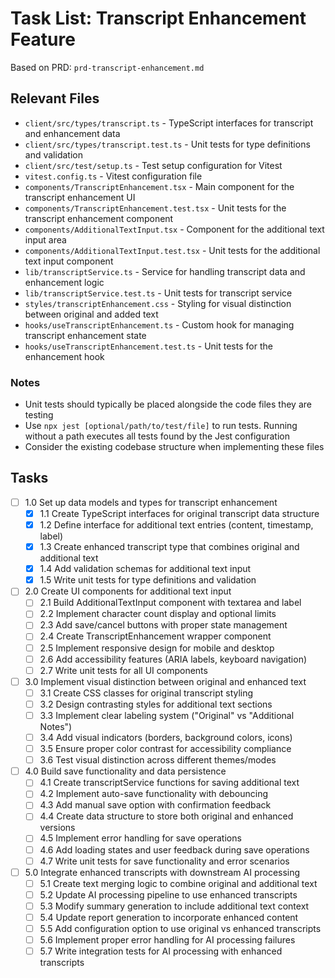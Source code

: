 # Task List: Transcript Enhancement Feature

Based on PRD: `prd-transcript-enhancement.md`

## Relevant Files

- `client/src/types/transcript.ts` - TypeScript interfaces for transcript and enhancement data
- `client/src/types/transcript.test.ts` - Unit tests for type definitions and validation
- `client/src/test/setup.ts` - Test setup configuration for Vitest
- `vitest.config.ts` - Vitest configuration file
- `components/TranscriptEnhancement.tsx` - Main component for the transcript enhancement UI
- `components/TranscriptEnhancement.test.tsx` - Unit tests for the transcript enhancement component
- `components/AdditionalTextInput.tsx` - Component for the additional text input area
- `components/AdditionalTextInput.test.tsx` - Unit tests for the additional text input component
- `lib/transcriptService.ts` - Service for handling transcript data and enhancement logic
- `lib/transcriptService.test.ts` - Unit tests for transcript service
- `styles/transcriptEnhancement.css` - Styling for visual distinction between original and added text
- `hooks/useTranscriptEnhancement.ts` - Custom hook for managing transcript enhancement state
- `hooks/useTranscriptEnhancement.test.ts` - Unit tests for the enhancement hook

### Notes

- Unit tests should typically be placed alongside the code files they are testing
- Use `npx jest [optional/path/to/test/file]` to run tests. Running without a path executes all tests found by the Jest configuration
- Consider the existing codebase structure when implementing these files

## Tasks

- [ ] 1.0 Set up data models and types for transcript enhancement
  - [x] 1.1 Create TypeScript interfaces for original transcript data structure
  - [x] 1.2 Define interface for additional text entries (content, timestamp, label)
  - [x] 1.3 Create enhanced transcript type that combines original and additional text
  - [x] 1.4 Add validation schemas for additional text input
  - [x] 1.5 Write unit tests for type definitions and validation

- [ ] 2.0 Create UI components for additional text input
  - [ ] 2.1 Build AdditionalTextInput component with textarea and label
  - [ ] 2.2 Implement character count display and optional limits
  - [ ] 2.3 Add save/cancel buttons with proper state management
  - [ ] 2.4 Create TranscriptEnhancement wrapper component
  - [ ] 2.5 Implement responsive design for mobile and desktop
  - [ ] 2.6 Add accessibility features (ARIA labels, keyboard navigation)
  - [ ] 2.7 Write unit tests for all UI components

- [ ] 3.0 Implement visual distinction between original and enhanced text
  - [ ] 3.1 Create CSS classes for original transcript styling
  - [ ] 3.2 Design contrasting styles for additional text sections
  - [ ] 3.3 Implement clear labeling system ("Original" vs "Additional Notes")
  - [ ] 3.4 Add visual indicators (borders, background colors, icons)
  - [ ] 3.5 Ensure proper color contrast for accessibility compliance
  - [ ] 3.6 Test visual distinction across different themes/modes

- [ ] 4.0 Build save functionality and data persistence
  - [ ] 4.1 Create transcriptService functions for saving additional text
  - [ ] 4.2 Implement auto-save functionality with debouncing
  - [ ] 4.3 Add manual save option with confirmation feedback
  - [ ] 4.4 Create data structure to store both original and enhanced versions
  - [ ] 4.5 Implement error handling for save operations
  - [ ] 4.6 Add loading states and user feedback during save operations
  - [ ] 4.7 Write unit tests for save functionality and error scenarios

- [ ] 5.0 Integrate enhanced transcripts with downstream AI processing
  - [ ] 5.1 Create text merging logic to combine original and additional text
  - [ ] 5.2 Update AI processing pipeline to use enhanced transcripts
  - [ ] 5.3 Modify summary generation to include additional text context
  - [ ] 5.4 Update report generation to incorporate enhanced content
  - [ ] 5.5 Add configuration option to use original vs enhanced transcripts
  - [ ] 5.6 Implement proper error handling for AI processing failures
  - [ ] 5.7 Write integration tests for AI processing with enhanced transcripts 